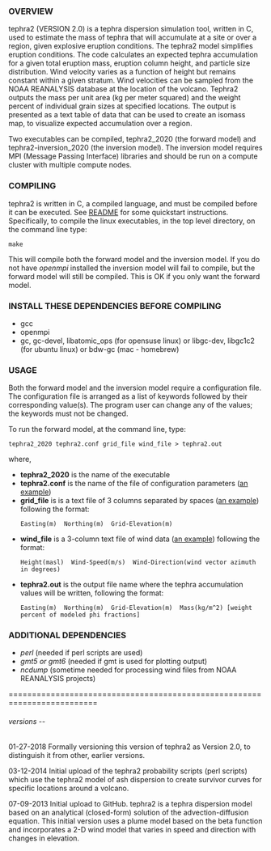 

### OVERVIEW
tephra2 (VERSION 2.0) is a tephra dispersion simulation tool, written in C, used to estimate the mass of tephra that will accumulate at a site or over a region, given explosive eruption conditions. The tephra2 model simplifies eruption conditions. The code calculates an expected tephra accumulation for a given total eruption mass, eruption column height, and particle size distribution. Wind velocity varies as a function of height but remains constant within a given stratum. Wind velocities can be sampled from the NOAA REANALYSIS database at the location of the volcano. Tephra2 outputs the mass per unit area (kg per meter squared) and the weight percent of individual grain sizes at specified locations. The output is presented as a text table of data that can be used to create an isomass map, to visualize expected accumulation over a region.

Two executables can be compiled, tephra2_2020 (the forward model) and tephra2-inversion_2020 (the inversion model). The inversion model requires MPI (Message Passing Interface) libraries and should be run on a compute cluster with multiple compute nodes. 

### COMPILING
tephra2 is written in C, a compiled language, and must be compiled before it can be executed. See [README](README.usage) for some quickstart instructions. Specifically, to compile the linux executables, in the top level directory, on the command line type:
```
make
```
This will compile both the forward model and the inversion model. If you do not have *openmpi* installed the inversion model will fail to compile, but the forward model will still be compiled. This is OK if you only want the forward model.

### INSTALL THESE DEPENDENCIES BEFORE COMPILING
- gcc
- openmpi
- gc, gc-devel, libatomic_ops (for opensuse linux) or libgc-dev, libgc1c2 (for ubuntu linux) or bdw-gc (mac - homebrew)

### USAGE
Both the forward model and the inversion model require a configuration file. The configuration file is arranged as a list of keywords followed by their corresponding value(s). The program user can change any of the values; the keywords must not be changed.

To run the forward model, at the command line, type:
```
tephra2_2020 tephra2.conf grid_file wind_file > tephra2.out
```
where,
- **tephra2_2020** is the name of the executable
- **tephra2.conf** is the name of the file of configuration parameters ([an example](inputs/tephra2.conf))
- **grid_file** is is a text file of 3 columns separated by spaces ([an example](inputs/colima.data.grid)) following the format: 
    ```
    Easting(m)  Northing(m)  Grid-Elevation(m)
    ```  
- **wind_file** is a 3-column text file of wind data ([an example](inputs/wind1)) following the format:
   ```
   Height(masl)  Wind-Speed(m/s)  Wind-Direction(wind vector azimuth in degrees)
   ```
- **tephra2.out** is the output file name where the tephra accumulation values will be written, following the format:
    ```
    Easting(m)  Northing(m)  Grid-Elevation(m)  Mass(kg/m^2) [weight percent of modeled phi fractions]
    ```

### ADDITIONAL DEPENDENCIES
- *perl* (needed if perl scripts are used)
- *gmt5 or gmt6* (needed if gmt is used for plotting output)
- *ncdump* (sometime needed for processing wind files from NOAA REANALYSIS projects)











=========================================================================
###### versions --
01-27-2018
Formally versioning this version of tephra2 as Version 2.0, to distinguish it from other, earlier versions.

03-12-2014
Initial upload of the tephra2 probability scripts (perl scripts) which use the tephra2 model of ash dispersion to create survivor curves for specific locations around a volcano.

07-09-2013
Initial upload to GitHub. tephra2 is a tephra dispersion model based on an analytical (closed-form) solution of the advection-diffusion equation. This initial version uses a plume model based on the beta function and incorporates a 2-D wind model that varies in speed and direction with changes in elevation. 
